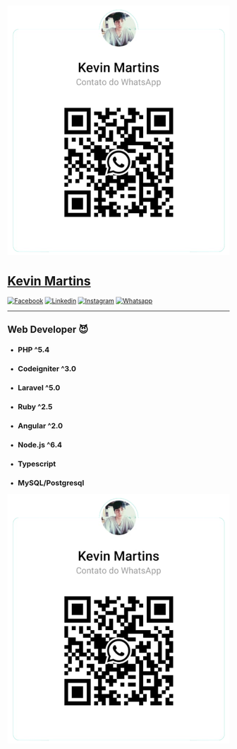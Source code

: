 <img src="https://github.com/KevinMartins367/KevinMartins367/blob/master/img/qrcode.png?raw=true" alt="qrcode" align="ringht">

# [**Kevin Martins**](https://api.whatsapp.com/send?phone=5511957713498&text=Ol%C3%A1%20eu%20de%20encontrei%20pelo%20github)


[<img src="https://static.xx.fbcdn.net/rsrc.php/yD/r/d4ZIVX-5C-b.ico" alt="Facebook" width="30" height="30">](https://www.facebook.com/KevinMartins367/)
[<img src="https://static-exp1.licdn.com/sc/h/al2o9zrvru7aqj8e1x2rzsrca" alt="Linkedin" width="30" height="30">](https://www.linkedin.com/in/kevin-martins-010532119/)
[<img src="https://www.instagram.com/static/images/ico/apple-touch-icon-76x76-precomposed.png/666282be8229.png" alt="Instagram" width="30" height="30">](https://www.instagram.com/kevinmartins367/)
[<img src="https://static.whatsapp.net/rsrc.php/v3/yP/r/rYZqPCBaG70.png" alt="Whatsapp" width="30" height="30">](https://api.whatsapp.com/send?phone=5511957713498&text=Ol%C3%A1%20eu%20de%20encontrei%20pelo%20github) 

----------
## **Web Developer** :smiling_imp:

- ### **PHP ^5.4**
- ### **Codeigniter ^3.0**
- ### **Laravel ^5.0**
- ### **Ruby ^2.5**
- ### **Angular ^2.0**
- ### **Node.js ^6.4**
- ### **Typescript**
- ### **MySQL/Postgresql**

![qrcode](https://github.com/KevinMartins367/KevinMartins367/blob/master/img/qrcode.png?raw=true) 
